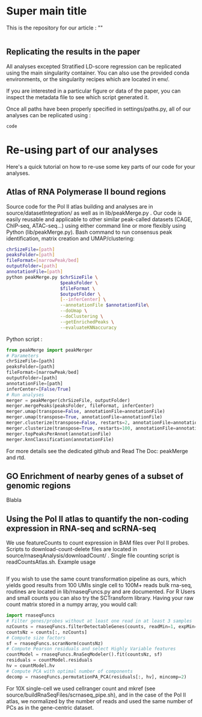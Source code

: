 # Super main title
This is the repository for our article : ""
```
```
## Replicating the results in the paper
All analyses excepted Stratified LD-score regression can be replicated using the main singularity container.
You can also use the provided conda environments, or the singularity recipes which are located in env/. 

If you are interested in a particular figure or data of the paper, you can inspect the metadata file to see which script generated it.

Once all paths have been properly specified in settings/paths.py, all of our analyses can be replicated using :
```
code
```
# Re-using part of our analyses
Here's a quick tutorial on how to re-use some key parts of our code for your analyses.
## Atlas of RNA Polymerase II bound regions
Source code for the Pol II atlas building and analyses are in source/datasetIntegration/ as well as in lib/peakMerge.py .
Our code is easily reusable and applicable to other similar peak-called datasets (CAGE, ChIP-seq, ATAC-seq...) using either command line or more flexibly using Python (lib/peakMerge.py).
Bash command to run consensus peak identification, matrix creation and UMAP/clustering:
```bash
chrSizeFile=[path]
peaksFolder=[path]
fileFormat=[narrowPeak/bed]
outputFolder=[path]
annotationFile=[path]
python peakMerge.py $chrSizeFile \
                    $peaksFolder \
                    $fileFormat \
                    $outputFolder \
                    [--inferCenter] \
                    --annotationFile $annotationFile\
                    --doUmap \
                    --doClustering \
                    --getEnrichedPeaks \
                    --evaluateKNNaccuracy
```
Python script :
```python
from peakMerge import peakMerger
# Parameters
chrSizeFile=[path]
peaksFolder=[path]
fileFormat=[narrowPeak/bed]
outputFolder=[path]
annotationFile=[path]
inferCenter=[False/True]
# Run analyses
merger = peakMerger(chrSizeFile, outputFolder)
merger.mergePeaks(peaksFolder, fileFormat, inferCenter)
merger.umap(transpose=False, annotationFile=annotationFile)
merger.umap(transpose=True, annotationFile=annotationFile)
merger.clusterize(transpose=False, restarts=2, annotationFile=annotationFile)
merger.clusterize(transpose=True, restarts=100, annotationFile=annotationFile)
merger.topPeaksPerAnnot(annotationFile)
merger.knnClassification(annotationFile)
```
For more details see the dedicated github and Read The Doc: peakMerge and rtd.
## GO Enrichment of nearby genes of a subset of genomic regions
Blabla
## Using the Pol II atlas to quantify the non-coding expression in RNA-seq and scRNA-seq
We use featureCounts to count expression in BAM files over Pol II probes. Scripts to download-count-delete files are located in source/rnaseqAnalysis/downloadCount/ . 
Single file counting script is readCountsAtlas.sh. Example usage
```bash

```

If you wish to use the same count transformation pipeline as ours, which yields good results from 100 UMIs single cell to 100M+ reads bulk rna-seq, routines are located in lib/rnaseqFuncs.py and are documented. For R
Users and small counts you can also try the SCTransform library.
Having your raw count matrix stored in a numpy array, you would call:
```python
import rnaseqFuncs
# Filter genes/probes without at least one read in at least 3 samples
nzCounts = rnaseqFuncs.filterDetectableGenes(counts, readMin=1, expMin=3)
countsNz = counts[:, nzCounts]
# Compute size factors
sf = rnaseqFuncs.scranNorm(countsNz)
# Compute Pearson residuals and select Highly Variable features
countModel = rnaseqFuncs.RnaSeqModeler().fit(countsNz, sf)
residuals = countModel.residuals
hv = countModel.hv
# Compute PCA with optimal number of components
decomp = rnaseqFuncs.permutationPA_PCA(residuals[:, hv], mincomp=2)
```
For 10X single-cell we used cellranger count and mkref (see source/buildRnaSeqFiles/scrnaseq_pipe.sh), and in the case of the Pol II atlas, we normalized by the number of reads and used the same number of PCs as in
the gene-centric dataset.